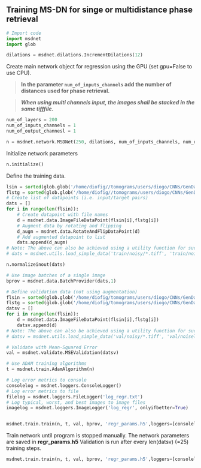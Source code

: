 ## Training MS-DN for singe or multidistance phase retrieval

~~~python
# Import code
import msdnet
import glob
~~~

~~~python
dilations = msdnet.dilations.IncrementDilations(12)
~~~
Create main network object for regression using
the GPU (set gpu=False to use CPU). 

> **In the parameter `num_of_inputs_channels`
> add the number of distances used for phase retrieval.**

> ***When using multi channels input, the images shall be stacked in the same tifffile.***



~~~python
num_of_layers = 200
num_of_inputs_channels = 1
num_of_output_channesl = 1

n = msdnet.network.MSDNet(250, dilations, num_of_inputs_channels, num_of_output_channesl, gpu= True)
~~~
Initialize network parameters
~~~python
n.initialize()
~~~

Define the training data.

~~~python
lsin = sorted(glob.glob('/home/diofig//tomograms/users/diogo/CNNs/GenData/scripts/simdata_1024/simdata_X_train_1024/distance_2/prop_1????.tif'))
flstg = sorted(glob.glob('/home/diofig//tomograms/users/diogo/CNNs/GenData/scripts/simdata_1024/simdata_y_train_1024/1????.tif'))
# Create list of datapoints (i.e. input/target pairs)
dats = []
for i in range(len(flsin)):
    # Create datapoint with file names
    d = msdnet.data.ImageFileDataPoint(flsin[i],flstg[i])
    # Augment data by rotating and flipping
    d_augm = msdnet.data.RotateAndFlipDataPoint(d)
    # Add augmented datapoint to list
    dats.append(d_augm)
# Note: The above can also be achieved using a utility function for such 'simple' cases:
# dats = msdnet.utils.load_simple_data('train/noisy/*.tiff', 'train/noiseless/*.tiff', augment=True)
~~~

~~~python
n.normalizeinout(dats)

# Use image batches of a single image
bprov = msdnet.data.BatchProvider(dats,1)

# Define validation data (not using augmentation)
flsin = sorted(glob.glob('/home/diofig/tomograms/users/diogo/CNNs/GenData/scripts/simdata_1024/simdata_X_validate_1024/distance_2/prop_35???.tif'))
flstg = sorted(glob.glob('/home/diofig/tomograms/users/diogo/CNNs/GenData/scripts/simdata_1024/simdata_y_validate_1024/35???.tif'))
datsv = []
for i in range(len(flsin)):
    d = msdnet.data.ImageFileDataPoint(flsin[i],flstg[i])
    datsv.append(d)
# Note: The above can also be achieved using a utility function for such 'simple' cases:
# datsv = msdnet.utils.load_simple_data('val/noisy/*.tiff', 'val/noiseless/*.tiff', augment=False)

# Validate with Mean-Squared Error
val = msdnet.validate.MSEValidation(datsv)

# Use ADAM training algorithms
t = msdnet.train.AdamAlgorithm(n)

# Log error metrics to console
consolelog = msdnet.loggers.ConsoleLogger()
# Log error metrics to file
filelog = msdnet.loggers.FileLogger('log_regr.txt')
# Log typical, worst, and best images to image files
imagelog = msdnet.loggers.ImageLogger('log_regr', onlyifbetter=True)


msdnet.train.train(n, t, val, bprov, 'regr_params.h5',loggers=[consolelog,filelog,imagelog], val_every=len(datsv))
~~~

Train network until program is stopped manually.
The network parameters are saved in **regr_params.h5**
Validation is run after every len(datsv) (=25) training steps.
~~~python
msdnet.train.train(n, t, val, bprov, 'regr_params.h5',loggers=[consolelog,filelog,imagelog], val_every=len(datsv))
~~~